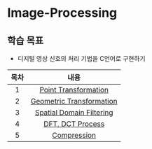 # Image-Processing

## 학습 목표
- 디지털 영상 신호의 처리 기법을 C언어로 구현하기

| 목차 | 내용 |
|:---:|:---:|
| 1 |  [Point Transformation](https://github.com/kyeong-hyeok/Image-Processing/tree/main/Point%20Transformation) |
| 2 | [Geometric Transformation](https://github.com/kyeong-hyeok/Image-Processing/tree/main/Geometric%20Transformation) |
| 3 | [Spatial Domain Filtering](https://github.com/kyeong-hyeok/Image-Processing/tree/main/Spatial%20Domain%20Filtering) |
| 4 | [DFT, DCT Process](https://github.com/kyeong-hyeok/Image-Processing/tree/main/DFT%2C%20DCT%20Process) |
| 5 | [Compression](https://github.com/kyeong-hyeok/Image-Processing/tree/main/Compression) |

